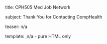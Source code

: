 title:					CPH505 Med Job Network

subject:					Thank You for Contacting CompHealth

teaser:					n/a

template:  ,n/a - pure  HTML only
